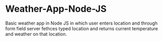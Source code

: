 # Weather-App-Node-JS
Basic weather app in Node JS in which user enters location and through form field server fethces typed location and returns current temperature and weather on that location.
